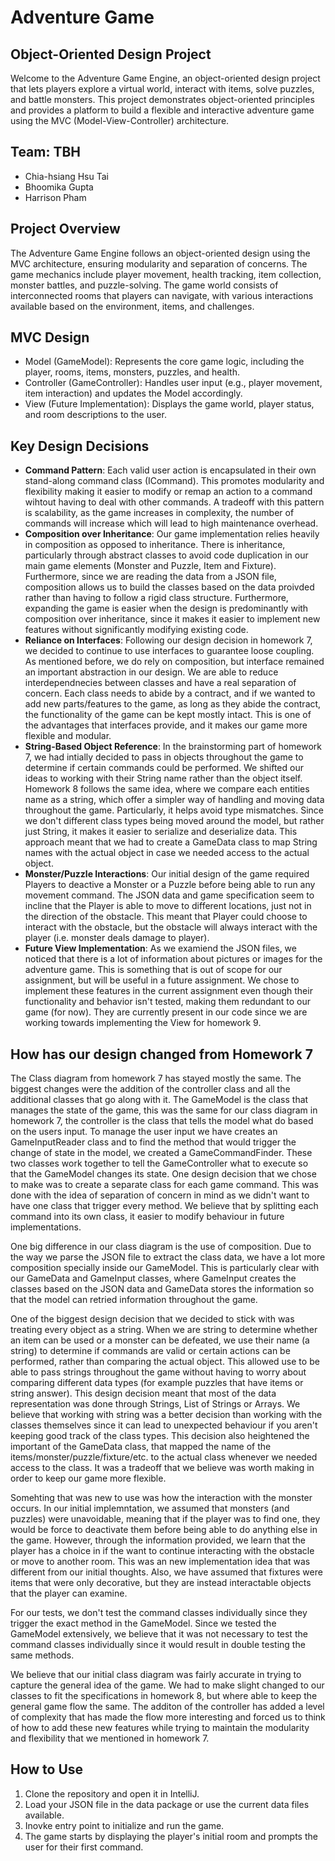 # Adventure Game

## Object-Oriented Design Project
Welcome to the Adventure Game Engine, an object-oriented design project that lets players explore a virtual world, interact with items, solve puzzles, and battle monsters. This project demonstrates object-oriented principles and provides a platform to build a flexible and interactive adventure game using the MVC (Model-View-Controller) architecture.

## Team: TBH
- Chia-hsiang Hsu Tai
- Bhoomika Gupta
- Harrison Pham

## Project Overview
The Adventure Game Engine follows an object-oriented design using the MVC architecture, ensuring modularity and separation of concerns. The game mechanics include player movement, health tracking, item collection, monster battles, and puzzle-solving. The game world consists of interconnected rooms that players can navigate, with various interactions available based on the environment, items, and challenges.

## MVC Design
- Model (GameModel): Represents the core game logic, including the player, rooms, items, monsters, puzzles, and health.
- Controller (GameController): Handles user input (e.g., player movement, item interaction) and updates the Model accordingly.
- View (Future Implementation): Displays the game world, player status, and room descriptions to the user.

## Key Design Decisions

- **Command Pattern**: Each valid user action is encapsulated in their own stand-along command class (ICommand). This promotes modularity and flexibility making it easier to modify or remap an action to a command wihtout having to deal with other commands. A tradeoff with this pattern is scalability, as the game increases in complexity, the number of commands will increase which will lead to high maintenance overhead.
- **Composition over Inheritance**: Our game implementation relies heavily in composition as opposed to inheritance. There is inheritance, particularly through abstract classes to avoid code duplication in our main game elements (Monster and Puzzle, Item and Fixture). Furthermore, since we are reading the data from a JSON file, composition allows us to build the classes based on the data proivded rather than having to follow a rigid class structure. Furthermore, expanding the game is easier when the design is predominantly with composition over inheritance, since it makes it easier to implement new features without significantly modifying existing code.
- **Reliance on Interfaces**: Following our design decision in homework 7, we decided to continue to use interfaces to guarantee loose coupling. As mentioned before, we do rely on composition, but interface remained an important abstraction in our design. We are able to reduce interdependnecies between classes and have a real separation of concern. Each class needs to abide by a contract, and if we wanted to add new parts/features to the game, as long as they abide the contract, the functionality of the game can be kept mostly intact. This is one of the advantages that interfaces provide, and it makes our game more flexible and modular.
- **String-Based Object Reference**: In the brainstorming part of homework 7, we had intially decided to pass in objects throughout the game to determine if certain commands could be performed. We shifted our ideas to working with their String name rather than the object itself. Homework 8 follows the same idea, where we compare each entities name as a string, which offer a simpler way of handling and moving data throughout the game. Particularly, it helps avoid type mismatches. Since we don't different class types being moved around the model, but rather just String, it makes it easier to serialize and deserialize data. This approach meant that we had to create a GameData class to map String names with the actual object in case we needed access to the actual object.
- **Monster/Puzzle Interactions**: Our initial design of the game required Players to deactive a Monster or a Puzzle before being able to run any movement command. The JSON data and game specification seem to incline that the Player is able to move to different locations, just not in the direction of the obstacle. This meant that Player could choose to interact with the obstacle, but the obstacle will always interact with the player (i.e.  monster deals damage to player).
- **Future View Implementation**: As we examiend the JSON files, we noticed that there is a lot of information about pictures or images for the adventure game. This is something that is out of scope for our assignment, but will be useful in a future assignment. We chose to implement these features in the current assignment even though their functionality and behavior isn't tested, making them redundant to our game (for now). They are currently present in our code since we are working towards implementing the View for homework 9.


## How has our design changed from Homework 7

The Class diagram from homework 7 has stayed mostly the same. The biggest changes were the addition of the controller class and all the additional classes that go along with it. The GameModel is the class that manages the state of the game, this was the same for our class diagram in homework 7, the controller is the class that tells the model what do based on the users input. To manage the user input we have creates an GameInputReader class and to find the method that would trigger the change of state in the model, we created a GameCommandFinder. These two classes work together to tell the GameController what to execute so that the GameModel changes its state. One design decision that we chose to make was to create a separate class for each game command. This was done with the idea of separation of concern in mind as we didn't want to have one class that trigger every method. We believe that by splitting each command into its own class, it easier to modify behaviour in future implementations.

One big difference in our class diagram is the use of composition. Due to the way we parse the JSON file to extract the class data, we have a lot more composition specially inside our GameModel. This is particularly clear with our GameData and GameInput classes, where GameInput creates the classes based on the JSON data and GameData stores the information so that the model can retried information throughout the game.

One of the biggest design decision that we decided to stick with was treating every object as a string. When we are string to determine whether an item can be used or a monster can be defeated, we use their name (a string) to determine if commands are valid or certain actions can be performed, rather than comparing the actual object. This allowed use to be able to pass strings throughout the game without having to worry about comparing different data types (for example puzzles that have items or string answer). This design decision meant that most of the data representation was done through Strings, List of Strings or Arrays. We believe that working with string was a better decision than working with the classes themselves since it can lead to unexpected behaviour if you aren't keeping good track of the class types. This decision also heightened the important of the GameData class, that mapped the name of the items/monster/puzzle/fixture/etc. to the actual class whenever we needed access to the class. It was a tradeoff that we believe was worth making in order to keep our game more flexible.

Somehting that was new to use was how the interaction with the monster occurs. In our initial implemntation, we assumed that monsters (and puzzles) were unavoidable, meaning that if the player was to find one, they would be force to deactivate them before being able to do anything else in the game. However, through the information provided, we learn that the player has a choice in if the want to continue interacting with the obstacle or move to another room. This was an new implementation idea that was different from our initial thoughts. Also, we have assumed that fixtures were items that were only decorative, but they are instead interactable objects that the player can examine.

For our tests, we don't test the command classes individually since they trigger the exact method in the GameModel. Since we tested the GameModel extensively, we believe that it was not necessary to test the command classes individually since it would result in double testing the same methods.

We believe that our initial class diagram was fairly accurate in trying to capture the general idea of the game. We had to make slight changed to our classes to fit the specifications in homework 8, but where able to keep the general game flow the same. The additon of the controller has added a level of complexity that has made the flow more interesting and forced us to think of how to add these new features while trying to maintain the modularity and flexibility that we mentioned in homework 7. 

## How to Use

1. Clone the repository and open it in IntelliJ.
2. Load your JSON file in the data package or use the current data files available.
3. Inovke entry point to initialize and run the game.
4. The game starts by displaying the player's initial room and prompts the user for their first command.
